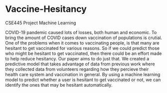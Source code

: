 # Vaccine-Hesitancy
CSE445 Project Machine Learning

COVID-19 pandemic caused lots of losses, both human and economic. To bring the amount of COVID cases down vaccination of populations is crutial. One of the problems when it comes to vaccinating people, is that many are hesitant to get vaccinated for various reasons. So if we could predict those who might be hesitant to get vaccinated, then there could be an effort made to help reduce hesitancy. Our paper aims to do just that. We created a predictive model that takes advantage of data from previous work where they collected data from volunteers regarding how they percieve their health care system and vaccination in general. By using a machine learning model to predict whether a user is hesitant to get vaccinated or not, we can identify the ones that may be hesitant automatically.
